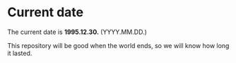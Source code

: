 # Current date

The current date is **1995.12.30.** (YYYY.MM.DD.)

This repository will be good when the world ends, so we will know how long it lasted.